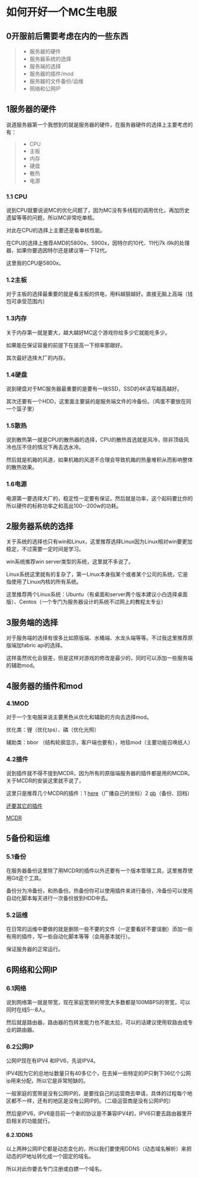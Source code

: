 # 如何开好一个MC生电服

## 0开服前后需要考虑在内的一些东西

> - 服务器的硬件
> - 服务器系统的选择
>- 服务端的选择
> - 服务器的插件/mod
> - 服务器的文件备份/运维
> - 网络和公网IP

## 1服务器的硬件

说道服务器第一个我想到的就是服务器的硬件，在服务器硬件的选择上主要考虑的有：

> - CPU
> - 主板
> - 内存
> - 硬盘
> - 散热
> - 电源

### 1.1 CPU

说到CPU就要说说MC的优化问题了，因为MC没有多线程的调用优化，再加历史遗留等等的问题，所以MC非常吃单核。

对此在CPU的选择上主要还是看单核性能。

在CPU的选择上推荐AMD的5800x、5900x，因特尔的10代、11代i7k i9k的处理器，如果你要选因特尔还是建议等一下12代。

这里我的CPU是5800x。

### 1.2主板

对于主板的选择最重要的就是看主板的供电，用料越狠越好。直接无脑上高端（钱包可承受范围内）

### 1.3内存

关于内存第一就是要大，越大越好MC这个游戏你给多少它就能吃多少。

如果能在保证容量的前提下在提高一下频率那跟好。

其次最好选择大厂的内存。

### 1.4硬盘

说到硬盘对于MC服务器最重要的是要有一块SSD，SSD的4K读写越高越好。

其次还要有一个HDD，这里面主要装的是服务端文件的冷备份。（鸡蛋不要放在同一个篮子里）

### 1.5散热

说到散热第一就是CPU的散热器的选择，CPU的散热首选就是风冷，除非顶级风冷也压不住的情况下再去选水冷。

然后就是机箱的风道，如果机箱的风道不合理会导致机箱的热量堆积从而影响整体的散热效果。

### 1.6电源

电源第一要选择大厂的，稳定性一定要有保证。然后就是功率，这个起码要比你的所以硬件的标称功率之和高出100--200w的功耗。

## 2服务器系统的选择

关于系统的选择也只有win和Linux，这里推荐选择Linux因为Linux相对win要更加稳定，不过需要一定时间是学习。

win系统推荐win server类型的系统，这里就不多说了。

Linux系统这里就有的复杂了，第一Linux本身指某个或者某个公司的系统，它是指使用了Linux内核的所有系统。

这里推荐两个Linux系统：Ubuntu（有桌面和server两个版本建议小白选择桌面版）、Centos（一个专门为服务器设计的系统不过网上的教程太专业）

## 3服务端的选择

对于服务端的选择有很多比如原版端、水桶端、水龙头端等等。不过我这里推荐原版端加fabric api的选择。

这样虽然优化会狠差，但是这样对游戏的修改是最少的，同时可以添加一些服务端的辅助mod。

## 4服务器的插件和mod

### 4.1MOD

对于一个生电服来说主要黑色从优化和辅助的方向去选择mod。

优化类：锂（优化tps）、磷（优化光照）

辅助类：bbor （结构轮廓显示，客户端也要有），地毯mod（主要功能召唤纸人）

### 4.2插件

说到插件就不得不提到MCDR，因为所有的原版端服务器的插件都是用的MCDR。关于MCDR的安装这里就不说了，

这里只是推荐几个MCDR的插件：1 [here](https://github.com/TISUnion/Here)（广播自己的坐标）2 [qb](https://github.com/TISUnion/QuickBackupM)（备份、回档）

[还要其它的插件](https://github.com/MCDReforged/PluginCatalogue)

[MCDR](https://github.com/Fallen-Breath/MCDReforged)

## 5备份和运维

### 5.1备份

在服务器备份这里除了用MCDR的插件以外还要有一个版本管理工具，这里推荐使用Git这个工具。

备份分为冷备份，和热备份。热备份你可以使用插件来进行备份，冷备份可以使用自动化脚本每天进行一次备份放到HDD中去。

### 5.2运维

在日常的运维中要做的就是删除一些不要的文件（一定要看好不要误删）添加一些有用的插件，写一些自动化脚本等等（会用基本就行）。

保证服务器的正常运行。

## 6网络和公网IP

### 6.1网络

说到网络第一就是带宽，现在家庭宽带的带宽大多数都是100MBPS的带宽，可以同时在线5--8人。

然后就是路由器，路由器的包转发能力也不能太拉，可以的话建议使用软路由或专业的路由器。

### 6.2公网IP

公网IP现在有IPV4 和IPV6，先说IPV4。

IPV4因为它的总地址数量只有40多亿个，在去掉一些特定的IP只剩下36亿个公网ip用来分配，所以它是非常短缺的。

一般家庭的宽带是没有公网IP的，是要找自己的运营商去申请，具体的过程每个地区都不一样，还有的地区是没有公网IP的。（二级运营商是没有公网IP的）

然后是IPV6，IPV6是目前一个新的协议是不兼容IPV4的，IPV6只要去路由器里开启相关的功能就行。

#### 6.2.1DDNS

以上两种公网IP它都是动态变化的，所以我们要使用DDNS（动态域名解析）来把动态的IP地址转化成一个固定的域名。

所以对此你要去专门注册或白嫖一个域名。
